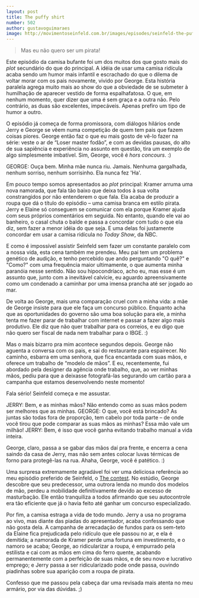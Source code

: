 ```yaml
---
layout: post
title: The puffy shirt
number: 502
author: gustavoguimaraes
image: http://movimentoseinfeld.com.br/images/episodes/seinfeld-the-puffy-shirt.jpg
---
```


> Mas eu não quero ser um pirata!

Este episódio da camisa bufante foi um dos muitos dos que gosto mais do *plot* secundário do que do principal. A idéia de usar uma camisa ridícula acaba sendo um humor mais infantil e escrachado do que o dilema de voltar morar com os pais novamente, vivido por George. Esta história paralela agrega muito mais ao show do que a obviedade de se submeter à humilhação de aparecer vestido de forma espalhafatosa. O que, em nenhum momento, quer dizer que uma é sem graça e a outra não. Pelo contrário, as duas são excelentes, impecáveis. Apenas prefiro um tipo de humor a outro.

O episódio já começa de forma promissora, com diálogos hilários onde Jerry e George se vêem numa competição de quem tem pais que fazem coisas piores. George então faz o que eu mais gosto de vê-lo fazer na série: veste o ar de “Loser master fodão”, e com as devidas pausas, do alto de sua sapiência e experiência no assunto em questão, tira um exemplo de algo simplesmente imbatível. Sim, George, você é *hors concours*. :)

GEORGE:
Ouça bem. Minha mãe nunca riu. Jamais. Nenhuma gargalhada, nenhum sorriso, nenhum sorrisinho. Ela nunca fez 'Ha'.

Em pouco tempo somos apresentados ao *plot* principal: Kramer arruma uma nova namorada, que fala tão baixo que deixa todos à sua volta constrangidos por não entenderem o que fala. Ela acaba de produzir a roupa que dá o título do episódio – uma camisa branca em estilo pirata. Jerry e Elaine só conseguem se comunicar com ela porque Kramer ajuda com seus próprios comentários em seguida. No entanto, quando ele vai ao banheiro, o casal chuta o balde e passa a concordar com tudo o que ela diz, sem fazer a menor idéia do que seja. E uma delas foi justamente concordar em usar a camisa ridícula no *Today Show*, da NBC.

E como é impossível assistir Seinfeld sem fazer um constante paralelo com a nossa vida, esta cena também me prendeu. Meu pai tem um problema genético de audição, e tenho percebido que ando perguntando "O quê?" e "Como?" com uma frequência maior ultimamente, o que aumenta minha paranóia nesse sentido. Não sou hipocondríaco, acho eu, mas esse é um assunto que, junto com a inevitável calvície, eu aguardo apreensivamente como um condenado a caminhar por uma imensa prancha até ser jogado ao mar.

De volta ao George, mais uma comparação cruel com a minha vida: a mãe de George insiste para que ele faça um concurso público. Enquanto acha que as oportunidades do governo são uma boa solução para ele, a minha tenta me fazer parar de trabalhar com internet e passar a fazer algo mais produtivo. Ele diz que não quer trabalhar para os correios, e eu digo que não quero ser fiscal de nada nem trabalhar para o IBGE. :)

Mas o mais bizarro pra mim acontece segundos depois. George não aguenta a conversa com os pais, e sai do restaurante para espairecer. No caminho, esbarra em uma senhora, que fica encantada com suas mãos, e oferece um trabalho de “modelo de mãos”. E eu, recentemente, fui abordado pela designer da agência onde trabalho, que, ao ver minhas mãos, pediu para que a deixasse fotografá-las segurando um cartão para a campanha que estamos desenvolvendo neste momento!

Fala sério! Seinfeld começa e me assustar.

JERRY:
Bem, e as minhas mãos? Não entendo como as suas mãos podem ser melhores que as minhas.
GEORGE:
O que, você está brincado? As juntas são todas fora de proporção, tem cabelo por toda parte – de onde você tirou que pode comparar as suas mãos as minhas? Essa mão vale um milhão!
JERRY:
Bem, é isso que você ganha evitando trabalho manual a vida inteira.

George, claro, passa a se gabar das mãos daí pra frente, e encerra a cena saindo da casa de Jerry, mas não sem antes colocar luvas térmicas de forno para protegê-las na rua. Ahaha, George, você é patético. :)

Uma surpresa extremamente agradável foi ver uma deliciosa referência ao meu episódio preferido de Seinfeld, o <a title="The contest" href="http://movimentoseinfeld.com.br/the-contest.html">The contest</a>. No estúdio, George descobre que seu predecessor, uma outrora lenda no mundo dos modelos de mão, perdeu a mobilidade definitivamente devido ao excesso de masturbação. Ele então tranquiliza a todos afirmando que seu autocontrole era tão eficiente que já o havia feito até ganhar um concurso especializado.

Por fim, a camisa estraga a vida de todo mundo. Jerry a usa no programa ao vivo, mas diante das piadas do apresentador, acaba confessando que não gosta dela. A campanha de arrecadação de fundos para os sem-teto da Elaine fica prejudicada pelo ridículo que ele passou no ar, e ela é demitida; a namorada de Kramer perde uma fortuna em investimento, e o namoro se acaba; George, ao ridicularizar a roupa, é empurrado pela estilista e cai com as mãos em cima do ferro quente, acabando permanentemente com a perfeição de suas mãos, e de seu novo e lucrativo emprego; e Jerry passa a ser ridicularizado pode onde passa, ouvindo piadinhas sobre sua aparição com a roupa de pirata.

Confesso que me passou pela cabeça dar uma revisada mais atenta no meu armário, por via das dúvidas. ;)